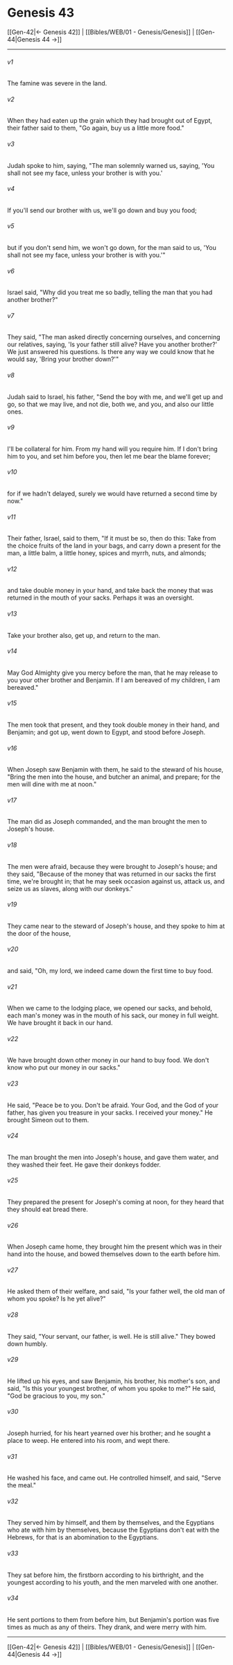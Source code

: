 # Genesis 43

[[Gen-42|← Genesis 42]] | [[Bibles/WEB/01 - Genesis/Genesis]] | [[Gen-44|Genesis 44 →]]
***



###### v1 
The famine was severe in the land. 

###### v2 
When they had eaten up the grain which they had brought out of Egypt, their father said to them, "Go again, buy us a little more food." 

###### v3 
Judah spoke to him, saying, "The man solemnly warned us, saying, 'You shall not see my face, unless your brother is with you.' 

###### v4 
If you'll send our brother with us, we'll go down and buy you food; 

###### v5 
but if you don't send him, we won't go down, for the man said to us, 'You shall not see my face, unless your brother is with you.'" 

###### v6 
Israel said, "Why did you treat me so badly, telling the man that you had another brother?" 

###### v7 
They said, "The man asked directly concerning ourselves, and concerning our relatives, saying, 'Is your father still alive? Have you another brother?' We just answered his questions. Is there any way we could know that he would say, 'Bring your brother down?'" 

###### v8 
Judah said to Israel, his father, "Send the boy with me, and we'll get up and go, so that we may live, and not die, both we, and you, and also our little ones. 

###### v9 
I'll be collateral for him. From my hand will you require him. If I don't bring him to you, and set him before you, then let me bear the blame forever; 

###### v10 
for if we hadn't delayed, surely we would have returned a second time by now." 

###### v11 
Their father, Israel, said to them, "If it must be so, then do this: Take from the choice fruits of the land in your bags, and carry down a present for the man, a little balm, a little honey, spices and myrrh, nuts, and almonds; 

###### v12 
and take double money in your hand, and take back the money that was returned in the mouth of your sacks. Perhaps it was an oversight. 

###### v13 
Take your brother also, get up, and return to the man. 

###### v14 
May God Almighty give you mercy before the man, that he may release to you your other brother and Benjamin. If I am bereaved of my children, I am bereaved." 

###### v15 
The men took that present, and they took double money in their hand, and Benjamin; and got up, went down to Egypt, and stood before Joseph. 

###### v16 
When Joseph saw Benjamin with them, he said to the steward of his house, "Bring the men into the house, and butcher an animal, and prepare; for the men will dine with me at noon." 

###### v17 
The man did as Joseph commanded, and the man brought the men to Joseph's house. 

###### v18 
The men were afraid, because they were brought to Joseph's house; and they said, "Because of the money that was returned in our sacks the first time, we're brought in; that he may seek occasion against us, attack us, and seize us as slaves, along with our donkeys." 

###### v19 
They came near to the steward of Joseph's house, and they spoke to him at the door of the house, 

###### v20 
and said, "Oh, my lord, we indeed came down the first time to buy food. 

###### v21 
When we came to the lodging place, we opened our sacks, and behold, each man's money was in the mouth of his sack, our money in full weight. We have brought it back in our hand. 

###### v22 
We have brought down other money in our hand to buy food. We don't know who put our money in our sacks." 

###### v23 
He said, "Peace be to you. Don't be afraid. Your God, and the God of your father, has given you treasure in your sacks. I received your money." He brought Simeon out to them. 

###### v24 
The man brought the men into Joseph's house, and gave them water, and they washed their feet. He gave their donkeys fodder. 

###### v25 
They prepared the present for Joseph's coming at noon, for they heard that they should eat bread there. 

###### v26 
When Joseph came home, they brought him the present which was in their hand into the house, and bowed themselves down to the earth before him. 

###### v27 
He asked them of their welfare, and said, "Is your father well, the old man of whom you spoke? Is he yet alive?" 

###### v28 
They said, "Your servant, our father, is well. He is still alive." They bowed down humbly. 

###### v29 
He lifted up his eyes, and saw Benjamin, his brother, his mother's son, and said, "Is this your youngest brother, of whom you spoke to me?" He said, "God be gracious to you, my son." 

###### v30 
Joseph hurried, for his heart yearned over his brother; and he sought a place to weep. He entered into his room, and wept there. 

###### v31 
He washed his face, and came out. He controlled himself, and said, "Serve the meal." 

###### v32 
They served him by himself, and them by themselves, and the Egyptians who ate with him by themselves, because the Egyptians don't eat with the Hebrews, for that is an abomination to the Egyptians. 

###### v33 
They sat before him, the firstborn according to his birthright, and the youngest according to his youth, and the men marveled with one another. 

###### v34 
He sent portions to them from before him, but Benjamin's portion was five times as much as any of theirs. They drank, and were merry with him.

***
[[Gen-42|← Genesis 42]] | [[Bibles/WEB/01 - Genesis/Genesis]] | [[Gen-44|Genesis 44 →]]
